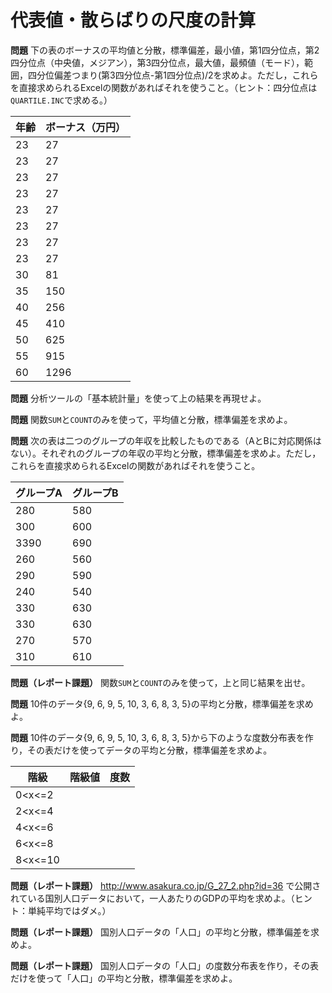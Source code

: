 #  代表値・散らばりの尺度の計算

**問題** 下の表のボーナスの平均値と分散，標準偏差，最小値，第1四分位点，第2四分位点（中央値，メジアン），第3四分位点，最大値，最頻値（モード），範囲，四分位偏差つまり(第3四分位点-第1四分位点)/2を求めよ。ただし，これらを直接求められるExcelの関数があればそれを使うこと。（ヒント：四分位点は`QUARTILE.INC`で求める。）

|年齢|ボーナス（万円）|
|-|-|
|23|27|
|23|27|
|23|27|
|23|27|
|23|27|
|23|27|
|23|27|
|23|27|
|30|81|
|35|150|
|40|256|
|45|410|
|50|625|
|55|915|
|60|1296|

**問題** 分析ツールの「基本統計量」を使って上の結果を再現せよ。

**問題** 関数`SUM`と`COUNT`のみを使って，平均値と分散，標準偏差を求めよ。

**問題** 次の表は二つのグループの年収を比較したものである（AとBに対応関係はない）。それぞれのグループの年収の平均と分散，標準偏差を求めよ。ただし，これらを直接求められるExcelの関数があればそれを使うこと。

|グループA|グループB|
|-|-|
280|580|
300|600|
3390|690|
260|560|
290|590|
240|540|
330|630|
330|630|
270|570|
310|610|

**問題（レポート課題）** 関数`SUM`と`COUNT`のみを使って，上と同じ結果を出せ。

**問題** 10件のデータ{9, 6, 9, 5, 10, 3, 6, 8, 3, 5}の平均と分散，標準偏差を求めよ。

**問題** 10件のデータ{9, 6, 9, 5, 10, 3, 6, 8, 3, 5}から下のような度数分布表を作り，その表だけを使ってデータの平均と分散，標準偏差を求めよ。

|階級|階級値|度数|
|-|-|-|
|0<x<=2|||
|2<x<=4|||
|4<x<=6|||
|6<x<=8|||
|8<x<=10|||

**問題（レポート課題）** http://www.asakura.co.jp/G_27_2.php?id=36 で公開されている国別人口データにおいて，一人あたりのGDPの平均を求めよ。（ヒント：単純平均ではダメ。）

**問題（レポート課題）** 国別人口データの「人口」の平均と分散，標準偏差を求めよ。

**問題（レポート課題）** 国別人口データの「人口」の度数分布表を作り，その表だけを使って「人口」の平均と分散，標準偏差を求めよ。
